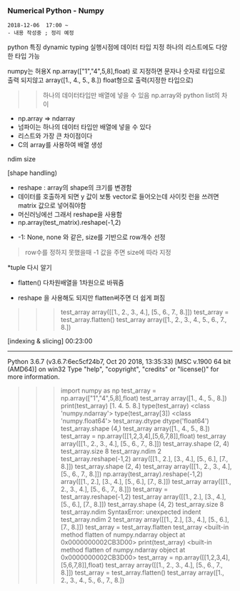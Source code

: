 ### Numerical Python - Numpy
```
2018-12-06  17:00 ~
- 내용 작성중 ; 정리 예정
```

python 특징
dynamic typing
실행시점에 데이터 타입 지정 
하나의 리스트에도 다양한 타입 가능 

numpy는 허용X
 np.array(["1","4",5,8],float)
로 지정하면 문자나 숫자로 타입으로 출력 되지않고
array([1., 4., 5., 8.]) float형으로 출력(지정한 타입으로)
>> 하나의 데이터타입만 배열에 넣을 수 있음
>> np.array와 python list의 차이

* np.array => ndarray
* 넘파이는 하나의 데이터 타입만 배열에 넣을 수 있다
* 리스트와 가장 큰 차이점이다
* C의 array를 사용하여 배열 생성

ndim
size

[shape handling)
- reshape : array의 shape의 크기를 변경함
- 데이터를 호출하게 되면 y 값이 보통 vector로 들어오는데
사이킷 런을 쓰려면 matrix 값으로 넣어줘야함
- 머신러닝에선 그래서 reshape을 사용함
- np.array(test_matrix).reshape(-1,2)
* -1: None, none 와 같은, size를 기반으로 row개수 선정
 > row수를 정하지 못했을때 -1 값을 주면 size에 따라 지정

*tuple 다시 알기

* flatten() 다차원배열을 1차원으로 바꿔줌
 - reshape 을 사용해도 되지만 flatten써주면 더 쉽게 펴짐
>>> test_array
array([[1., 2., 3., 4.],
       [5., 6., 7., 8.]])
>>> test_array = test_array.flatten()
>>> test_array
array([1., 2., 3., 4., 5., 6., 7., 8.])


[indexing & slicing] 00:23:00


-----------------------------------------------
Python 3.6.7 (v3.6.7:6ec5cf24b7, Oct 20 2018, 13:35:33) [MSC v.1900 64 bit (AMD64)] on win32
Type "help", "copyright", "credits" or "license()" for more information.
>>> import numpy as np
>>> test_array = np.array(["1","4",5,8],float)
>>> test_array
array([1., 4., 5., 8.])
>>> print(test_array)
[1. 4. 5. 8.]
>>> type(test_array)
<class 'numpy.ndarray'>
>>> type(test_array[3])
<class 'numpy.float64'>
>>> test_array.dtype
dtype('float64')
>>> test_array.shape
(4,)
>>> test_array
array([1., 4., 5., 8.])
>>> test_array = np.array([[1,2,3,4],[5,6,7,8]],float)
>>> test_array
array([[1., 2., 3., 4.],
       [5., 6., 7., 8.]])
>>> test_array.shape
(2, 4)
>>> test_array.size
8
>>> test_array.ndim
2
>>> test_array.reshape(-1,2)
array([[1., 2.],
       [3., 4.],
       [5., 6.],
       [7., 8.]])
>>> test_array.shape
(2, 4)
>>> test_array
array([[1., 2., 3., 4.],
       [5., 6., 7., 8.]])
>>> np.array(test_array).reshape(-1,2)
array([[1., 2.],
       [3., 4.],
       [5., 6.],
       [7., 8.]])
>>> test_array
array([[1., 2., 3., 4.],
       [5., 6., 7., 8.]])
>>> test_array = test_array.reshape(-1,2)
>>> test_array
array([[1., 2.],
       [3., 4.],
       [5., 6.],
       [7., 8.]])
>>> test_array.shape
(4, 2)
>>> test_array.size
8
>>>  test_array.ndim
SyntaxError: unexpected indent
>>> test_array.ndim
2
>>> test_array
array([[1., 2.],
       [3., 4.],
       [5., 6.],
       [7., 8.]])
>>> test_array = test_array.flatten
>>> test_array
<built-in method flatten of numpy.ndarray object at 0x0000000002CB3D00>
>>> print(test_array)
<built-in method flatten of numpy.ndarray object at 0x0000000002CB3D00>
>>> test_array = np.array([[1,2,3,4],[5,6,7,8]],float)
>>> test_array
array([[1., 2., 3., 4.],
       [5., 6., 7., 8.]])
>>> test_array = test_array.flatten()
>>> test_array
array([1., 2., 3., 4., 5., 6., 7., 8.])
>>> 

